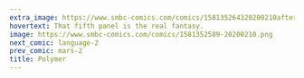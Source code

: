 ```yaml
---
extra_image: https://www.smbc-comics.com/comics/158135264320200210after.png
hovertext: That fifth panel is the real fantasy.
image: https://www.smbc-comics.com/comics/1581352589-20200210.png
next_comic: language-2
prev_comic: mars-2
title: Polymer
---
```


